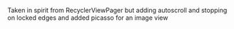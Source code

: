 Taken in spirit from RecyclerViewPager but adding autoscroll and stopping on locked edges and added picasso for an image view 
